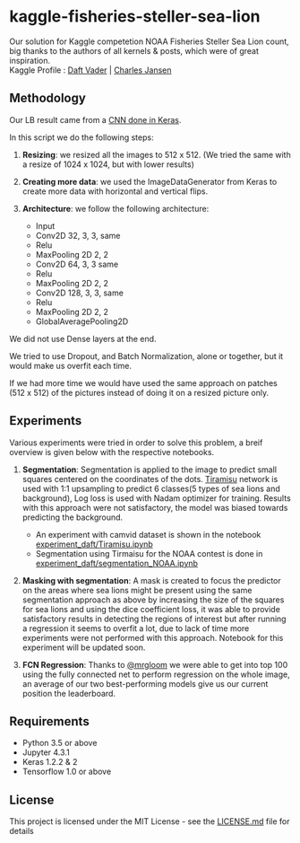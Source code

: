 # kaggle-fisheries-steller-sea-lion
Our solution for Kaggle competetion NOAA Fisheries Steller Sea Lion count, big thanks to the authors of all kernels & posts, which were of great inspiration.  
Kaggle Profile : [Daft Vader](https://www.kaggle.com/syeddanish) | [Charles Jansen](https://www.kaggle.com/cjansen)

## Methodology
Our LB result came from a [CNN done in Keras](https://github.com/syeddanish41/kaggle-fisheries-steller-sea-lion/blob/master/experiment-charles/layer1/covnet.py).

In this script we do the following steps:

1. **Resizing**: we resized all the images to 512 x 512. (We tried the same with a resize of 1024 x 1024, but with lower results)

2. **Creating more data**: we used the ImageDataGenerator from Keras to create more data with horizontal and vertical flips.

3. **Architecture**: we follow the following architecture:
     - Input
     - Conv2D 32, 3, 3, same
     - Relu
     - MaxPooling 2D 2, 2
     - Conv2D 64, 3, 3 same
     - Relu
     - MaxPooling 2D 2, 2
     - Conv2D 128, 3, 3, same
     - Relu
     - MaxPooling 2D 2, 2
     - GlobalAveragePooling2D

We did not use Dense layers at the end.

We tried to use Dropout, and Batch Normalization, alone or together, but it would make us overfit each time.

If we had more time we would have used the same approach on patches (512 x 512) of the pictures instead of doing it on a resized picture only.


## Experiments
Various experiments were tried in order to solve this problem, a breif overview is given below with the respective notebooks.

 1. **Segmentation**: Segmentation is applied to the image to predict small squares centered on the coordinates of the dots. [Tiramisu](https://arxiv.org/abs/1611.09326) network is used with 1:1 upsampling to predict 6 classes(5 types of sea lions and background), Log loss is used with Nadam optimizer for training. Results with this approach were not satisfactory, the model was biased towards predicting the background.  
 	* An experiment with camvid dataset is shown in the notebook [experiment_daft/Tiramisu.ipynb](https://github.com/syeddanish41/kaggle-fisheries-steller-sea-lion/blob/master/experiment-daft/Tiramisu.ipynb)  
    * Segmentation using Tirmaisu for the NOAA contest is done in [experiment_daft/segmentation_NOAA.ipynb](https://github.com/syeddanish41/kaggle-fisheries-steller-sea-lion/blob/master/experiment-daft/segmentation_NOAA.ipynb)

 
 2. **Masking with segmentation**: A mask is created to focus the predictor on the areas where sea lions might be present using the same segmentation approach as above by increasing the size of the squares for sea lions and using the dice coefficient loss, it was able to provide satisfactory results in detecting the regions of interest but after running a regression it seems to overfit a lot, due to lack of time more experiments were not performed with this approach. Notebook for this experiment will be updated soon.

 
 3. **FCN Regression**: Thanks to [@mrgloom](https://www.kaggle.com/c/noaa-fisheries-steller-sea-lion-population-count/discussion/33900
) we were able to get into top 100 using the fully connected net to perform regression on the whole image, an average of our two best-performing models give us our current position the leaderboard.

 
 ## Requirements
 - Python 3.5 or above
 - Jupyter 4.3.1
 - Keras 1.2.2 & 2
 - Tensorflow 1.0 or above
 
 ## License
 This project is licensed under the MIT License - see the [LICENSE.md](https://github.com/syeddanish41/kaggle-fisheries-steller-sea-lion/blob/master/LICENSE) file for details
